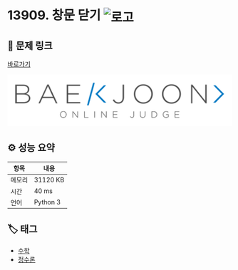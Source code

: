 # 13909. 창문 닫기 <img src="https://d2gd6pc034wcta.cloudfront.net/tier/6.svg" alt="로고" height="32" style="vertical-align: middle;" />

## 🔗 문제 링크

[바로가기](https://www.acmicpc.net/problem/13909)

![백준 로고](../../images/boj.png)

## ⚙️ 성능 요약

| 항목   | 내용     |
| ------ | -------- |
| 메모리 | 31120 KB |
| 시간   | 40 ms    |
| 언어   | Python 3 |

## 🏷️ 태그

- [수학](https://www.acmicpc.net/problemset?sort=ac_desc&algo=124)
- [정수론](https://www.acmicpc.net/problemset?sort=ac_desc&algo=95)
